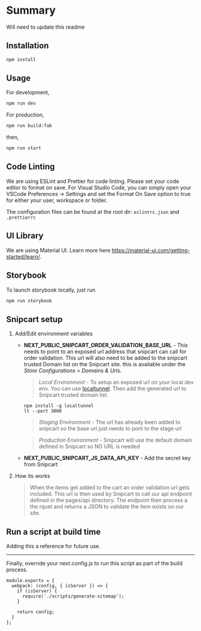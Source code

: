 # Summary

Will need to update this readme

## Installation

```bash
npm install
```

## Usage

For development,

```bash
npm run dev
```

For production,

```bash
npm run build:fab
```

then,

```bash
npm run start
```

## Code Linting

We are using ESLint and Prettier for code linting. Please set your code editor to format on save.
For Visual Studio Code, you can simply open your VSCode Preferences -> Settings and set the Format On Save option to true for either your user, workspace or folder.

The configuration files can be found at the root dir: `eslintrc.json` and `.prettierrc`

## UI Library

We are using Material UI. Learn more here https://material-ui.com/getting-started/learn/.

## Storybook

To launch storybook locally, just run

```bash
npm run storybook
```

## Snipcart setup

1.  Add/Edit environment variables

    - **NEXT_PUBLIC_SNIPCART_ORDER_VALIDATION_BASE_URL** - This needs to point to an exposed url address that snipcart can call for order validation. This url will also need to be added to the snipcart trusted Domain list on the Snipcart site. this is available under the _Store Configurations > Domains & Urls_.

      > _Local Environment_ - To setup an exposed url on your local dev env. You can use [localtunnel](https://theboroer.github.io/localtunnel-www/). Then add the generated url to Snipcart trusted domain list.

          npm install -g localtunnel
          lt --port 3000

      > _Staging Environment_ - The url has already been added to snipcart so the base url just needs to pont to the stage url

      > _Production Environment_ - Snipcart will use the default domain defined in Snipcart so NO URL is needed

    - **NEXT_PUBLIC_SNIPCART_JS_DATA_API_KEY** - Add the secret key from Snipcart

2.  How its works
    > When the items get added to the cart an order validation url gets included. This url is then used by Snipcart to call our api endpoint defined in the pages/api directory. The endpoint then process a the rquet and returns a JSON to validate the item exists on our site.

## Run a script at build time

Adding this a reference for future use.

---

Finally, override your next.config.js to run this script as part of the build process.

```
module.exports = {
  webpack: (config, { isServer }) => {
    if (isServer) {
      require('./scripts/generate-sitemap');
    }

    return config;
  }
};
```
